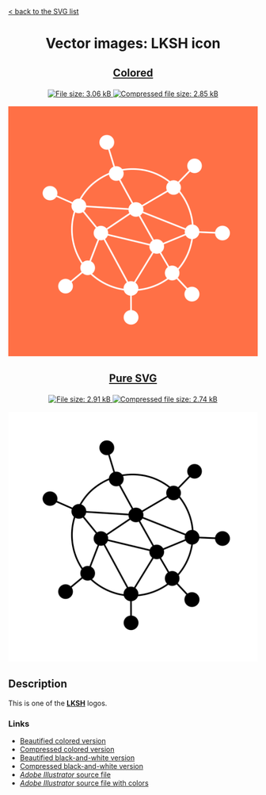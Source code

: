 [&lt; back to the SVG list](../ "Home page")

<h1><p align="center">Vector images: LKSH icon</p></h1>

<h2><p align="center"><a href="LKSH.colored.svg" title="View & Download LKSH colored icon">Colored</a></p></h2>
<div class="badges" align="center">
	<a href="LKSH.colored.svg" target="_blank" title="File size">
		<img alt="File size: 3.06 kB" src="https://img.shields.io/static/v1?cacheSeconds=10800&style=flat&label=File%20size&message=3.06%20kB&color=0aa">
	</a>
	<a href="./src/LKSH.colored.min.svg" target="_blank" title="File size">
		<img alt="Compressed file size: 2.85 kB" src="https://img.shields.io/static/v1?cacheSeconds=10800&style=flat&label=Compressed&message=2.85%20kB&color=bb0">
	</a>
</div>
<div>
	<br>
	<img src="LKSH.colored.svg" alt="LKSH colored icon" title="LKSH colored icon">
	<br>
</div>
<h2><p align="center"><a href="LKSH.svg" title="View & Download LKSH icon">Pure SVG</a></p></h2>
<div class="spoiler">
	<div class="spoiler_text" onclick="this.parentNode.classList.toggle('shown')"></div>
	<div class="spoiler_content">
		<div class="badges" align="center">
			<a href="LKSH.svg" target="_blank" title="File size">
				<img alt="File size: 2.91 kB" src="https://img.shields.io/static/v1?cacheSeconds=10800&style=flat&label=File%20size&message=2.91%20kB&color=0aa">
			</a>
			<a href="./src/LKSH.min.svg" target="_blank" title="File size">
				<img alt="Compressed file size: 2.74 kB" src="https://img.shields.io/static/v1?cacheSeconds=10800&style=flat&label=Compressed&message=2.74%20kB&color=bb0">
			</a>
		</div>
		<div>
			<br>
			<img src="LKSH.svg" alt="LKSH icon" title="LKSH icon">
			<br>
		</div>
	</div>
</div>

## Description

This is one of the **[LKSH](https://lksh.ru "Visit lksh.ru")** logos.



### Links

-   [Beautified colored version](LKSH.colored.svg "Download beautified colored SVG")
-   [Compressed colored version](./src/LKSH.colored.min.svg "Download compressed colored SVG")
-   [Beautified black-and-white version](LKSH.svg "Download beautified black-and-white SVG")
-   [Compressed black-and-white version](./src/LKSH.min.svg "Download compressed black-and-white SVG")
-   [*Adobe Illustrator* source file](./src/LKSH.ai "Download Adobe Illustrator (.ai) source file")
-   [*Adobe Illustrator* source file with colors](./src/LKSH.colored.ai "Download Adobe Illustrator (.ai) source file with colors")